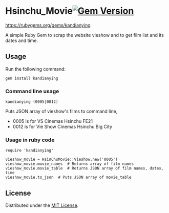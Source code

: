 # Hsinchu_Movie[![Gem Version](https://badge.fury.io/rb/kandianying.svg)](https://badge.fury.io/rb/kandianying)

https://rubygems.org/gems/kandianying

A simple Ruby Gem to scrap the website vieshow and to get film list and its dates and time.


## Usage

Run the following command:

```
gem install kandianying
```
### Command line usage

```
kandianying (0005|0012)  
```

Puts JSON array of vieshow's films to command line,
- 0005 is for VS Cinemas Hsinchu FE21  
- 0012 is for Vie Show Cinemas Hsinchu Big City

### Usage in ruby code
```
require 'kandianying'

vieshow_movie = HsinChuMovie::Vieshow.new('0005')
vieshow_movie.movie_names  # Returns array of film names
vieshow_movie.movie_table  # Returns JSON array of film names, dates, time
vieshow_movie.to_json  # Puts JSON array of movie_table
```

## License

Distributed under the [MIT License](LICENSE).
